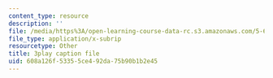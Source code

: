 ```yaml
---
content_type: resource
description: ''
file: /media/https%3A/open-learning-course-data-rc.s3.amazonaws.com/5-61-physical-chemistry-fall-2017/608a126f53355ce492da75b90b1b2e45_4bfrkd8_zPo.vtt
file_type: application/x-subrip
resourcetype: Other
title: 3play caption file
uid: 608a126f-5335-5ce4-92da-75b90b1b2e45
---
```

